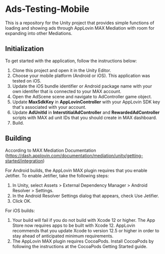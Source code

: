 # Ads-Testing-Mobile

This is a repository for the Unity project that provides simple functions of loading and showing ads through AppLovin MAX Mediation with room for expanding into other Mediations.

## Initialization

To get started with the application, follow the instructions below:

1. Clone this project and open it in the Unity Editor.
2. Choose your mobile platform (Android or iOS). This application was tested on iOS.
3. Update the iOS bundle identifier or Android package name with your own identifer that is connected to your MAX account.
4. Open the AdScene scene and navigate to AdController game object.
5. Update **MaxSdkKey** in **AppLovinController** with your AppLovin SDK key that's associated with your account.
6. Update **AdUnitId** in  **InterstitialAdController** and **RewardedAdController** scripts with MAX ad unit IDs that you should create in MAX dashboard.
7. Build.

## Building

According to MAX Mediation Documentation (https://dash.applovin.com/documentation/mediation/unity/getting-started/integration)

For Android builds, the AppLovin MAX plugin requires that you enable Jetifier. To enable Jetifier, take the following steps:
1. In Unity, select Assets > External Dependency Manager > Android Resolver > Settings.
2. In the Android Resolver Settings dialog that appears, check Use Jetifier.
3. Click OK.

For iOS builds:
1. Your build will fail if you do not build with Xcode 12 or higher. The App Store now requires apps to be built with Xcode 12. AppLovin recommends that you update Xcode to version 12.5 or higher in order to stay ahead of anticipated minimum requirements.
2. The AppLovin MAX plugin requires CocoaPods. Install CocoaPods by following the instructions at the CocoaPods Getting Started guide.
